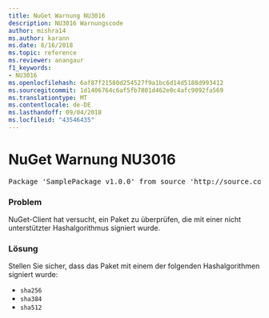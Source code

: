 ```yaml
---
title: NuGet Warnung NU3016
description: NU3016 Warnungscode
author: mishra14
ms.author: karann
ms.date: 8/16/2018
ms.topic: reference
ms.reviewer: anangaur
f1_keywords:
- NU3016
ms.openlocfilehash: 6af87f21580d254527f9a1bc6d14d5188d993412
ms.sourcegitcommit: 1d1406764c6af5fb7801d462e0c4afc9092fa569
ms.translationtype: MT
ms.contentlocale: de-DE
ms.lasthandoff: 09/04/2018
ms.locfileid: "43546435"
---
```

# <a name="nuget-warning-nu3016"></a>NuGet Warnung NU3016

<pre>Package 'SamplePackage v1.0.0' from source 'http://source.com/index.json': The package hash uses an unsupported hash algorithm.</pre>

### <a name="issue"></a>Problem

NuGet-Client hat versucht, ein Paket zu überprüfen, die mit einer nicht unterstützter Hashalgorithmus signiert wurde.


### <a name="solution"></a>Lösung

Stellen Sie sicher, dass das Paket mit einem der folgenden Hashalgorithmen signiert wurde: 
* `sha256`
* `sha384`
* `sha512`


